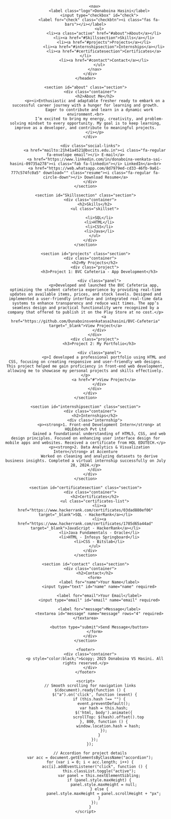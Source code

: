 



<html lang="en">

<head>
    <meta charset="UTF-8">
    <meta name="viewport" content="width=device-width, initial-scale=1.0">
    <title>My Portfolio</title>
    <link rel="stylesheet" href="styles.css">

</head>

<body>
    <header>
        <div class="container">
            
            <nav>
                <label class="logo">Donaboina Hasini</label>
                <input type="checkbox" id="check">
                <label for="check" class="checkbtn"><i class="fas fa-bars"></i></label>
                <ul>
                    <li><a class="active" href="#about">About</a></li>
                    <li><a href="#Skillssection">Skills</a></li>
                    <li><a href="#projects">Projects</a></li>
                    <li><a href="#internshipsection">Internships</a></li>
                    <li><a href="#certificatesection">Certificates</a></li>
                    <li><a href="#contact">Contact</a></li>
                </ul>
            </nav>
        </div>
    </header>

    <section id="about" class="section">
        <div class="container">
            <h2>About Me</h2>
            <p><i>Enthusiastic and adaptable fresher ready to embark on a successful career journey with a hunger for learning and growth.
                Eager to contribute and learn in a dynamic work environment.<br>
                I’m excited to bring my energy, creativity, and problem-solving mindset to every opportunity. My goal is to keep learning, improve as a developer, and contribute to meaningful projects.
            </i></p>
        </div>

        <div class="social-links">
            <a href="mailto:21h41a4521@bvcits.edu.in"><i class="fa-regular fa-envelope email"></i> E-mail</a>
            <a href="https://www.linkedin.com/in/donaboina-venkata-sai-hasini-09735a278"><i class="fab fa-linkedin"></i> LinkedIn</a><br>
            <a href="https://web.whatsapp.com/8d7979ed-cd33-46fb-9a61-777c574fc0a5" download="" class="resume"><i class="fa-regular fa-circle-down"></i> Download Resume</a>
        </div>
    </section>

    <section id="Skillssection" class="section">
        <div class="container">
            <h2>Skills</h2>
            <ul class="skillset">

                <li>SQL</li>
                <li>HTML</li>
                <li>CSS</li>
                <li>Java</li>
            </ul>
        </div>
    </section>

    <section id="projects" class="section">
        <div class="container">
            <h2>My Projects</h2>
            <div class="project">
                <h3>Project 1: BVC Cafeteria - App Development</h3>
                
                <div class="panel">
                    <p>Developed and launched the BVC Cafeteria app, optimizing the student cafeteria experience by providing real-time updates on available items, prices, and stock levels. Designed and implemented a user-friendly interface and integrated real-time data systems to enhance transparency and reduce wait times. The app’s seamless design and practical functionality were recognized by a company that offered to publish it on the Play Store at no cost.</p>
                    <a href="https://github.com/Dunaboinsvenkatasaihasini/BVC-Cafeteria" target="_blank">View Project</a>
                </div>
            </div>
            <div class="project">
                <h3>Project 2: My Portfolio</h3>

                <div class="panel">
                    <p>I developed a professional portfolio using HTML and CSS, focusing on creating responsive and user-friendly web designs. This project helped me gain proficiency in front-end web development, allowing me to showcase my personal projects and skills effectively.</p>
                    <a href="#">View Project</a>
                </div>
            </div>
        </div>
    </section>

    <section id="internshipsection" class="section">
        <div class="container">
            <h2>Internships</h2>
            <div class="internship">
                <p><strong>1. Front-end Development Intern</strong> at HQLEdutech Pvt Ltd
                Gained a foundational understanding of HTML5, CSS, and web design principles. Focused on enhancing user interface design for mobile apps and websites. Received a certificate from HQL EDUTECH.</p>
                <p><strong>2. Data Analytics & Visualization Intern</strong> at Accenture
                Worked on cleaning and analyzing datasets to derive business insights. Completed a virtual internship successfully on July 28, 2024.</p>
            </div>
        </div>
    </section>

    <section id="certificatesection" class="section">
        <div class="container">
            <h2>Certificates</h2>
            <ul class="certificates-list">
                <li><a href="https://www.hackerrank.com/certificates/03dad880ef06" target="_blank">SQL - HackerRank</a></li>
                <li><a href="https://www.hackerrank.com/certificates/1785d65a44ad" target="_blank">JavaScript - HackerRank</a></li>
                <li>Java Fundamentals - Oracle</li>
                <li>HTML - Infosys Springboard</li>
                <li>CSS - Bitslab</li>
            </ul>
        </div>
    </section>

    <section id="contact" class="section">
        <div class="container">
            <h2>Contact</h2>
            <form>
                <label for="name">Your Name</label>
                <input type="text" id="name" name="name" required>

                <label for="email">Your Email</label>
                <input type="email" id="email" name="email" required>

                <label for="message">Message</label>
                <textarea id="message" name="message" rows="4" required></textarea>

                <button type="submit">Send Message</button>
            </form>
        </div>
    </section>

    <footer>
        <div class="container">
            <p style="color:black;">&copy; 2025 Donaboina VS Hasini. All rights reserved.</p>
        </div>
    </footer>

    <script>
        // Smooth scrolling for navigation links
        $(document).ready(function () {
            $("a").on('click', function (event) {
                if (this.hash !== "") {
                    event.preventDefault();
                    var hash = this.hash;
                    $('html, body').animate({
                        scrollTop: $(hash).offset().top
                    }, 800, function () {
                        window.location.hash = hash;
                    });
                }
            });
        });

        // Accordion for project details
        var acc = document.getElementsByClassName("accordion");
        for (var i = 0; i < acc.length; i++) {
            acc[i].addEventListener("click", function () {
                this.classList.toggle("active");
                var panel = this.nextElementSibling;
                if (panel.style.maxHeight) {
                    panel.style.maxHeight = null;
                } else {
                    panel.style.maxHeight = panel.scrollHeight + "px";
                }
            });
        }
    </script>
</body>
</html>







